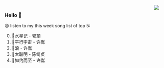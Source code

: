 <img align="right"  src="https://github-readme-stats.vercel.app/api/top-langs/?username=kvnZero" />

### Hello 👋

😄 listen to my this week song list of top 5:

0. 🌈水星记 - 郭顶
1. 🌈平行宇宙 - 许嵩
2. 🌈浪 - 许嵩
3. 🌈太聪明 - 陈绮贞
4. 🌈如约而至 - 许嵩

